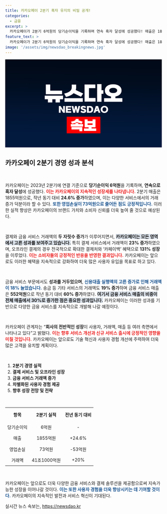 ```yaml
---
title: 카카오페이 2분기 흑자 유지의 비밀 공개!
categories:
  - 금융
excerpt: >
  카카오페이가 2분기 6억원의 당기순이익을 기록하며 연속 흑자 달성에 성공했다! 매출은 1855억원으로 24.6% 증가, 금융 서비스 뿐만 아니라 모든 거래 영역에서 두 자릿수 성장세를 보였다. 사용자 증가와 함께 새로운 혜택으로 성장하는 카카오페이의 미래가 궁금하다면 클릭하세요!
feature_text: >
  카카오페이가 2분기 6억원의 당기순이익을 기록하며 연속 흑자 달성에 성공했다! 매출은 1855억원으로 24.6% 증가, 금융 서비스 뿐만 아니라 모든 거래 영역에서 두 자릿수 성장세를 보였다. 사용자 증가와 함께 새로운 혜택으로 성장하는 카카오페이의 미래가 궁금하다면 클릭하세요!
image: '/assets/img/newsdao_breakingnews.jpg'
---
```


<p><img src="/assets/img/newsdao_breakingnews.jpg" alt="implanttips 속보" /></p>

<h2 data-ke-size="size26">카카오페이 2분기 경영 성과 분석</h2>

<p data-ke-size="size16">&nbsp;</p>

<p>카카오페이는 2023년 2분기에 연결 기준으로 <strong>당기순이익 6억원</strong>을 기록하며, <strong>연속으로 흑자 달성</strong>에 성공했다. <b><span style="color: #ee2323;">이는 카카오페이의 지속적인 성장세를 나타냅니다.</span></b> 2분기 매출은 1855억원으로, 작년 동기 대비 <strong>24.6% 증가</strong>하였으며, 이는 다양한 서비스에서의 거래 증가 덕분이라 할 수 있다. <b><span style="color: #1a5490;">또한 영업손실이 73억원으로 줄어든 점도 긍정적입니다.</span></b> 이러한 실적 향상은 카카오페이의 브랜드 가치와 소비자 신뢰를 더욱 높여 줄 것으로 예상된다.</p>

<p data-ke-size="size16">&nbsp;</p>

<p>결제와 금융 서비스 거래액의 <strong>두 자릿수 증가</strong>가 이루어지면서, <b><span style="background-color: #21538527;">카카오페이는 모든 영역에서 고른 성과를 보여주고 있습니다.</span></b> 특히 결제 서비스에서 거래액이 <strong>23% 증가</strong>하였으며, 오프라인 결제의 경우 전국적으로 확대한 결제처와 ‘카페이백’ 혜택으로 <strong>131% 성장</strong>을 이루었다. <b><span style="color: #ee2323;">이는 소비자들의 긍정적인 반응을 반영한 결과입니다.</span></b> 카카오페이는 앞으로도 이러한 혜택을 지속적으로 강화하여 더욱 많은 사용자 유입을 목표로 하고 있다.</p>

<p data-ke-size="size16">&nbsp;</p>

<p>금융 서비스 부문에서도 <strong>성과를 거두었으며</strong>, <b><span style="color: #1a5490;">신용대출 실행액의 고른 증가로 인해 거래액이 18% 늘었습니다.</span></b> 송금 등 기타 서비스의 거래액도 <strong>19% 증가</strong>하며 금융 서비스 매출은 <strong>552억원</strong>으로 작년 동기 대비 <strong>60% 증가</strong>하였다. <b><span style="background-color: #21538527;">여기서 금융 서비스 매출의 비중이 전체 매출에서 30%로 증가한 점은 중요한 성과입니다.</span></b> 카카오페이는 이러한 성과를 기반으로 다양한 금융 서비스를 지속적으로 개발해 나갈 예정이다.</p>

<p data-ke-size="size16">&nbsp;</p>

<p>카카오페이 관계자는 “<strong>회사의 전반적인 성장</strong>이 사용자, 거래액, 매출 등 여러 측면에서 나타나고 있다”고 밝혔다. <b><span style="color: #ee2323;">이는 향후 서비스 개선과 신규 서비스 출시에 긍정적인 영향을 미칠 것입니다.</span></b> 카카오페이는 앞으로도 기술 혁신과 사용자 경험 개선에 주력하여 더욱 많은 고객을 유치할 계획이다.</p>

<p data-ke-size="size16">&nbsp;</p>

<ol>
<li><b>2분기 경영 실적</b></li>
<li><b>결제 서비스 및 오프라인 성장</b></li>
<li><b>금융 서비스 거래액 증가</b></li>
<li><b>차별화된 사용자 경험 제공</b></li>
<li><b>향후 성장 전망 및 전략</b></li>
</ol>

<p data-ke-size="size16">&nbsp;</p>

<table style="width: 100%;">
  <tr>
    <td style="text-align: center; height: 40px;"><b>항목</b></td>
    <td style="text-align: center; height: 40px;"><b>2분기 실적</b></td>
    <td style="text-align: center; height: 40px;"><b>전년 동기 대비</b></td>
  </tr>
  <tr>
    <td style="text-align: center; height: 30px;">당기순이익</td>
    <td style="text-align: center; height: 30px;">6억원</td>
    <td style="text-align: center; height: 30px;">-</td>
  </tr>
  <tr>
    <td style="text-align: center; height: 30px;">매출</td>
    <td style="text-align: center; height: 30px;">1855억원</td>
    <td style="text-align: center; height: 30px;">+24.6%</td>
  </tr>
  <tr>
    <td style="text-align: center; height: 30px;">영업손실</td>
    <td style="text-align: center; height: 30px;">73억원</td>
    <td style="text-align: center; height: 30px;">-53억원</td>
  </tr>
  <tr>
    <td style="text-align: center; height: 30px;">거래액</td>
    <td style="text-align: center; height: 30px;">41조1000억원</td>
    <td style="text-align: center; height: 30px;">+20%</td>
  </tr>
</table>

<p data-ke-size="size16">&nbsp;</p>

<p>카카오페이는 앞으로도 더욱 다양한 금융 서비스와 결제 솔루션을 제공함으로써 지속가능한 성장을 이어나갈 것이다. <b><span style="color: #1a5490;">이는 또한 사용자 경험을 더욱 향상시키는 데 기여할 것이다.</span></b> 카카오페이의 지속적인 발전과 서비스 혁신이 기대된다.</p>
실시간 뉴스 속보는, <a href="https://newsdao.kr" rel="dofollow">https://newsdao.kr</a>


